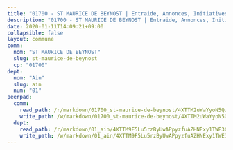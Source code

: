 ```yaml
---
title: "01700 - ST MAURICE DE BEYNOST | Entraide, Annonces, Initiatives"
description: "01700 - ST MAURICE DE BEYNOST | Entraide, Annonces, Initiatives"
date: 2020-01-11T14:09:21+09:00
collapsible: false
layout: commune
comm:
  nom: "ST MAURICE DE BEYNOST"
  slug: st-maurice-de-beynost
  cp: "01700"
dept:
  nom: "Ain"
  slug: ain
  num: "01"
peerpad:
  comm:
    read_path: /r/markdown/01700_st-maurice-de-beynost/4XTTM2uWaYyoN5Qz696NVjrjVkmBpTX7dcH5FyS5vdhZoEwLb
    write_path: /w/markdown/01700_st-maurice-de-beynost/4XTTM2uWaYyoN5Qz696NVjrjVkmBpTX7dcH5FyS5vdhZoEwLb-K3TgU2b4KnL8mfMCCauTPNAYY7Tk8pmxxpsUATagoNQEBgogxpJLkgE6pMpz6TYEPybuGeUZC3qB22KNYAUTB4qRvWYQE9xoPj6k9jkhVWb1H517gU7a877uos6vbQtsAn3b4T43
  dept:
    read_path: /r/markdown/01_ain/4XTTM9F5Lu5rzByUwAPpyzfuAZHNExy1TWE3X3wiTrPFfiAJr
    write_path: /w/markdown/01_ain/4XTTM9F5Lu5rzByUwAPpyzfuAZHNExy1TWE3X3wiTrPFfiAJr-K3TgUnxzeFoJA4CB58vXNvKXURJneTNZHUsypAQGicGiZu7AS2sPbjspGpj7s3MmMv58YhkLaSUMQMHaiKAfoMv6wF36Urxbqqh8MmnXpnKkbVhnAishABEkMRAiyAt8GGJ1Jer2
---
```


